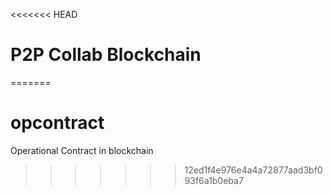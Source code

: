 <<<<<<< HEAD
# P2P Collab Blockchain

=======
# opcontract
Operational Contract in blockchain
>>>>>>> 12ed1f4e976e4a4a72877aad3bf093f6a1b0eba7

